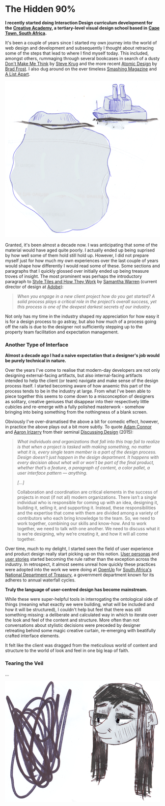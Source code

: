 # The Hidden 90%

**I recently started doing Interaction Design curriculum development for the** [**Creative Academy**](https://creativeacademy.ac.za)**, a tertiary-level visual design school based in** [**Cape Town, South Africa**](https://en.wikipedia.org/wiki/Cape_Town)**.**

It's been a couple of years since I started my own journey into the world of web design and development and subsequently I thought about retracing some of the steps that lead to where I find myself today. This included, amongst others, rummaging through several bookcases in search of a dusty [Don't Make Me Think](https://www.amazon.com/Dont-Make-Think-Revisited-Usability/dp/0321965515) by [Steve Krug](https://en.wikipedia.org/wiki/Steve_Krug) and the more recent [Atomic Design](https://shop.bradfrost.com) by [Brad Frost](https://bradfrost.com/). I also dug around on the ever timeless [Smashing Magazine](https://www.smashingmagazine.com/) and [A List Apart](https://alistapart.com/). 

![](../.gitbook/assets/iceberg.png)

Granted, it's been almost a decade now. I was anticipating that some of the material would have aged quite poorly. I actually ended up being suprised by how well some of them hold still hold up.  However, I did not prepare myself just for how much my own experiences over the last couple of years would shape how differently I would read some of these. Some sections and paragraphs that I quickly glossed over initially ended up being treasure troves of insight. The most prominent was perhaps the introductory paragraph to [Style Tiles and How They Work](https://alistapart.com/article/style-tiles-and-how-they-work) by [Samantha Warren](http://samanthatoy.com/) \(current director of design at [Adobe](https://www.adobe.com/)\):

> _When you engage in a new client project how do you get started? A solid process plays a critical role in the project’s overall success, yet this process is one of the deepest darkest secrets of our industry_.

Not only has my time in the industry shaped my appreciation for how easy it is for a design process to go astray, but also how much of a process going off the rails is due to the designer not sufficiently stepping up to the property team facilitation and expectation management.

### Another Type of Interface

**Almost a decade ago I had a naive expectation that a designer's job would be purely technical in nature.** 

Over the years I've come to realise that modern-day developers are not only designing external-facing artifacts, but also internal-facing artifacts intended to help the client \(or team\) navigate and make sense of the design process itself. I started becoming aware of how anaemic this part of the process tends to be in the industry at large. From what I've been able to piece together this seems to come down to a misconception of designers as solitary, creative geniuses that disappear into their respectively little cubicles and re-emerge with a fully polished masterwork - somehow bringing into being something from the nothingness of a blank screen.

Obviously I've over-dramatised the above a bit for comedic effect, however, in practice the above plays out a bit more subtly. To quote [Adam Connor](http://adamconnor.com/) and [Aaron Irizarry](https://www.linkedin.com/in/aaroni/) from their seminal [Discussing Design](https://www.oreilly.com/library/view/discussing-design/9781491902394/) \(2015\): 

> _What individuals and organizations that fall into this trap fail to realize is that when a project is tasked with making something, no matter what it is, every single team member is a part of the design process. Design doesn’t just happen in the design department. It happens with every decision about what will or won’t be part of the final product, whether that’s a feature, a paragraph of content, a color pallet, a user interface pattern — anything._
>
> _\[...\]_
>
> Collaboration and coordination are critical elements in the success of projects in most \(if not all\) modern organizations. There isn’t a single individual who is responsible for coming up with an idea, designing it, building it, selling it, and supporting it. Instead, these responsibilities and the expertise that come with them are divided among a variety of contributors who each bring knowledge to the team. So, we need to work together, combining our skills and know-how. And to work together, we need to talk with one another. We need to discuss what it is we’re designing, why we’re creating it, and how it will all come together.

Over time, much to my delight, I started seen the field of user experience and product design really start picking up on this notion. [User personas](https://en.wikipedia.org/wiki/Persona_%28user_experience%29) and [user stories](https://en.wikipedia.org/wiki/User_story) started becoming the rule rather than the exception across the industry. In retrospect, it almost seems unreal how quickly these practices were adopted into the work we were doing at [OpenUp](https://openup.org.za/) for [South Africa's National Department of Treasury](https://openup.org.za/projects/vulekamali), a government department known for its adheres to annual waterfall cycles.

**Truly the language of user-centred design has become mainstream.**

While these were super-helpful tools in interrogating the ontological side of things \(meaning what exactly we were building, what will be included and how it will be structured\), I couldn't help but feel that there was still something missing: a deliberate and calculated way in which to iterate over the look and feel of the content and structure. More often than not conversations about stylistic decisions were preceded by designer retreating behind some magic creative curtain, re-emerging with beatifully crafted interface elements.

It felt like the client was dragged from the meticulious world of content and structure to the world of look and feel in one big leap of faith.

### Tearing the Veil

...

![](../.gitbook/assets/messy%20%281%29.png)









